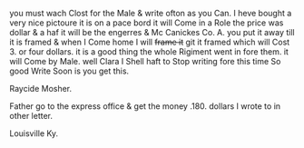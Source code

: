 you must wach Clost for the Male & write ofton as you Can. I heve bought a very nice pictoure it is on a pace bord it will Come in a Role  the price was dollar & a haf  it will be the engerres & Mc Canickes Co. A. you put it away till it is framed & when I Come home I will ~~frame it~~ git it framed which will Cost 3. or four dollars. it is a good thing the whole Rigiment went in fore them. it will Come by Male. well Clara I Shell haft to Stop writing fore this time So good  Write Soon is you get this.  

Raycide Mosher. 

Father go to the express office & get the money .180. dollars I wrote to in other letter. 

Louisville Ky.